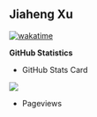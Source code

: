 ## Jiaheng Xu

[![wakatime](https://wakatime.com/badge/github/katarXu/katarXu.svg)](https://wakatime.com/badge/github/katarXu/katarXu)

**GitHub Statistics**

  - GitHub Stats Card

  <img align="center" src="https://github-readme-stats.anuraghazra1.vercel.app/api?username=katarXu&show_icons=true">

  - Pageviews

  <img align='center' src="https://profile-counter.glitch.me/katarXu/count.svg" alt=""/>